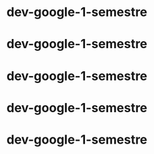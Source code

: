 # dev-google-1-semestre
# dev-google-1-semestre
# dev-google-1-semestre
# dev-google-1-semestre
# dev-google-1-semestre
